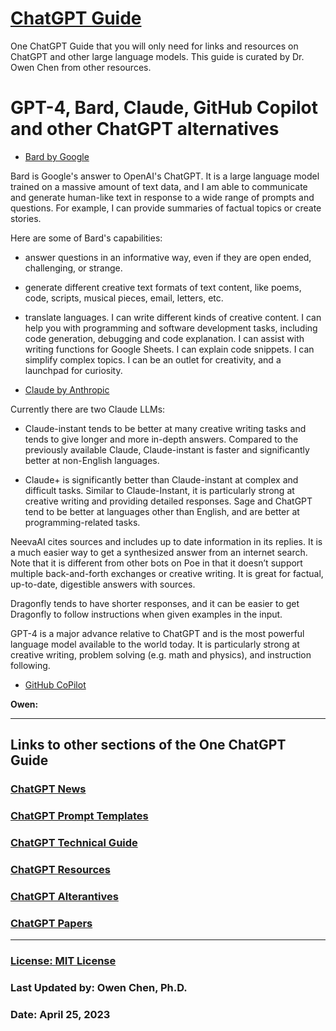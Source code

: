 # [ChatGPT Guide](./README.md)

One ChatGPT Guide that you will only need for links and resources on ChatGPT and other large language models.
This guide is curated by Dr. Owen Chen from other resources.

# GPT-4, Bard, Claude, GitHub Copilot and other ChatGPT alternatives

- [Bard by Google](https://bard.google.com/)

Bard is Google's answer to OpenAI's ChatGPT. It is a large language model trained on a massive amount of text data, and I am able to communicate and generate human-like text in response to a wide range of prompts and questions. For example, I can provide summaries of factual topics or create stories.

Here are some of Bard's capabilities:

- answer questions in an informative way, even if they are open ended, challenging, or strange.

- generate different creative text formats of text content, like poems, code, scripts, musical pieces, email, letters, etc.

- translate languages.
I can write different kinds of creative content.
I can help you with programming and software development tasks, including code generation, debugging and code explanation.
I can assist with writing functions for Google Sheets.
I can explain code snippets.
I can simplify complex topics.
I can be an outlet for creativity, and a launchpad for curiosity.

- [Claude by Anthropic](https://www.anthropic.com/product)

Currently there are two Claude LLMs:

- Claude-instant tends to be better at many creative writing tasks and tends to give longer and more in-depth answers. Compared to the previously available Claude, Claude-instant is faster and significantly better at non-English languages.

- Claude+ is significantly better than Claude-instant at complex and difficult tasks. Similar to Claude-Instant, it is particularly strong at creative writing and providing detailed responses.
Sage and ChatGPT tend to be better at languages other than English, and are better at programming-related tasks.


NeevaAI cites sources and includes up to date information in its replies. It is a much easier way to get a synthesized answer from an internet search. Note that it is different from other bots on Poe in that it doesn’t support multiple back-and-forth exchanges or creative writing. It is great for factual, up-to-date, digestible answers with sources.

Dragonfly tends to have shorter responses, and it can be easier to get Dragonfly to follow instructions when given examples in the input.

GPT-4 is a major advance relative to ChatGPT and is the most powerful language model available to the world today. It is particularly strong at creative writing, problem solving (e.g. math and physics), and instruction following.


- [GitHub CoPilot](https://github.com/features/copilot)



**Owen:** 

<hr>

## Links to other sections of the One ChatGPT Guide

### [ChatGPT News](./news.md)
### [ChatGPT Prompt Templates](./prompts.md)
### [ChatGPT Technical Guide](./guide.md)
### [ChatGPT Resources](./resoruces.md)
### [ChatGPT Alterantives](./others.md)
### [ChatGPT Papers](./papers.md)

<hr>

### [License: MIT License](LICENSE)

### Last Updated by: Owen Chen, Ph.D.
### Date: April 25, 2023